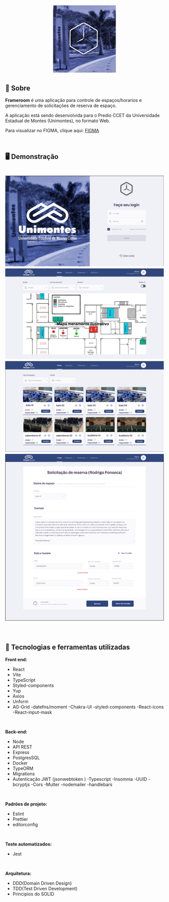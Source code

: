 <h1 align="center">
  <img alt="Logo" src="logo.png" width="200px">
</h1>

## 📝 Sobre

**Frameroom** é uma aplicação para controle de espaços/horarios e gerenciamento de solicitações de reserva de espaço.

A aplicação está sendo desenvolvida para o Predio CCET da Universidade Estadual de Montes (Unimontes), no formato Web.

Para visualizar no FIGMA, clique aqui:  [FIGMA](https://www.figma.com/file/9CUhWoIodEfrkombF5FmWK/Layout-Frameroom?node-id=0%3A1)

<br/>

## 🖥️ Demonstração

<h1>
    <img src="login.png"/>
    <img src="home.png"/>
    <img src="rooms.png"/>
    <img src="form.png"/>
</h1> 
  

<br/>


## 🚀 Tecnologias e ferramentas utilizadas

**Front end:**
- React
- Vite
- TypeScript
- Styled-components
- Yup
- Axios
- Unform 
- AG-Grid 
-datefns/moment 
-Chakra-UI 
-styled-components 
-React-icons 
-React-input-mask

<br/>

**Back-end:**
- Node
- API REST
- Express
- PostgresSQL
- Docker
- TypeORM
- Migrations
- Autenticação JWT (jsonwebtoken )
-Typescript 
-Insomnia 
-UUID 
-bcryptjs 
-Cors 
-Multer 
-nodemailer 
-handlebars

<br/>

**Padrões de projeto:**
- Eslint 
- Prettier 
- editorconfig

<br/>

**Teste automatizados:**
- Jest

<br/>

**Arquitetura:**

- DDD(Domain Driven Design)
- TDD(Test Driven Development)
- Principios do SOLID

<br/>


